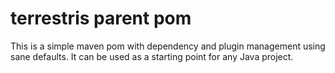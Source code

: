 # terrestris parent pom

This is a simple maven pom with dependency and plugin management using
sane defaults. It can be used as a starting point for any Java
project.
